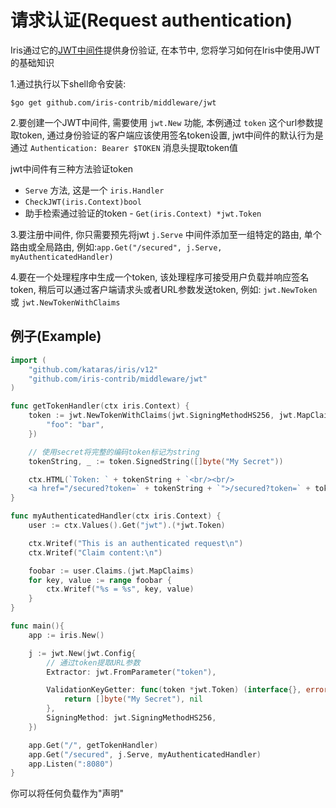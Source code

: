 # 请求认证(Request authentication)

Iris通过它的[JWT中间件](https://github.com/iris-contrib/middleware/tree/master/jwt)提供身份验证, 在本节中, 您将学习如何在Iris中使用JWT的基础知识

1.通过执行以下shell命令安装:

```shell
$go get github.com/iris-contrib/middleware/jwt
```

2.要创建一个JWT中间件, 需要使用 `jwt.New` 功能, 本例通过 `token` 这个url参数提取token, 通过身份验证的客户端应该使用签名token设置, jwt中间件的默认行为是通过 `Authentication: Bearer $TOKEN` 消息头提取token值

jwt中间件有三种方法验证token

- `Serve` 方法, 这是一个 `iris.Handler`
- `CheckJWT(iris.Context)bool`
- 助手检索通过验证的token - `Get(iris.Context) *jwt.Token`

3.要注册中间件, 你只需要预先将jwt `j.Serve` 中间件添加至一组特定的路由, 单个路由或全局路由, 例如:`app.Get("/secured", j.Serve, myAuthenticatedHandler)`

4.要在一个处理程序中生成一个token, 该处理程序可接受用户负载并响应签名token, 稍后可以通过客户端请求头或者URL参数发送token, 例如: `jwt.NewToken` 或 `jwt.NewTokenWithClaims`

## 例子(Example)

```go
import (
    "github.com/kataras/iris/v12"
    "github.com/iris-contrib/middleware/jwt"
)

func getTokenHandler(ctx iris.Context) {
    token := jwt.NewTokenWithClaims(jwt.SigningMethodHS256, jwt.MapClaims{
        "foo": "bar",
    })

    // 使用secret将完整的编码token标记为string
    tokenString, _ := token.SignedString([]byte("My Secret"))

    ctx.HTML(`Token: ` + tokenString + `<br/><br/>
    <a href="/secured?token=` + tokenString + `">/secured?token=` + tokenString + `</a>`)
}

func myAuthenticatedHandler(ctx iris.Context) {
    user := ctx.Values().Get("jwt").(*jwt.Token)

    ctx.Writef("This is an authenticated request\n")
    ctx.Writef("Claim content:\n")

    foobar := user.Claims.(jwt.MapClaims)
    for key, value := range foobar {
        ctx.Writef("%s = %s", key, value)
    }
}

func main(){
    app := iris.New()

    j := jwt.New(jwt.Config{
        // 通过token提取URL参数
        Extractor: jwt.FromParameter("token"),

        ValidationKeyGetter: func(token *jwt.Token) (interface{}, error) {
            return []byte("My Secret"), nil
        },
        SigningMethod: jwt.SigningMethodHS256,
    })

    app.Get("/", getTokenHandler)
    app.Get("/secured", j.Serve, myAuthenticatedHandler)
    app.Listen(":8080")
}
```

你可以将任何负载作为"声明"
